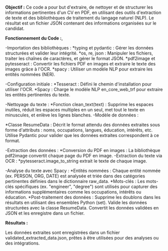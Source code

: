 **Objectif :**
Ce code a pour but d'extraire, de nettoyer et de structurer les informations pertinentes d'un CV en PDF, en utilisant des outils d'extraction de texte et des bibliothèques de traitement du langage naturel (NLP). Le résultat est un fichier JSON contenant des informations organisées sur le candidat.

**Fonctionnement du Code :**,

-Importation des bibliothèques :
*typing et pydantic : Gérer les données structurées et valider leur intégrité.
*os, re, json : Manipuler les fichiers, traiter les chaînes de caractères, et gérer le format JSON.
*pdf2image et pytesseract : Convertir les fichiers PDF en images et extraire le texte des images grâce à l'OCR.
*spacy : Utiliser un modèle NLP pour extraire les entités nommées (NER).

-Configuration initiale :
*Tesseract : Défini le chemin d'installation pour utiliser l'OCR.
*Spacy : Charge le modèle NLP en_core_web_trf pour extraire les entités pertinentes du texte.

-Nettoyage du texte :
*Fonction clean_text(text) :
Supprime les espaces inutiles, réduit les espaces multiples en un seul, met tout le texte en minuscules, et enlève les lignes blanches.
-Modèle de données :

*Classe ResumeData :
Décrit le format attendu des données extraites sous forme d'attributs : noms, occupations, langues, éducation, intérêts, etc.
Utilise Pydantic pour valider que les données extraites correspondent à ce format.

-Extraction des données :
*Conversion du PDF en images :
La bibliothèque pdf2image convertit chaque page du PDF en image.
-Extraction du texte via OCR :
*pytesseract.image_to_string extrait le texte de chaque image.

-Analyse du texte avec Spacy :
*Entités nommées :
Chaque entité nommée (ex. PERSON, ORG, DATE) est analysée et triée dans des catégories pertinentes définies dans le dictionnaire raw_data.
*Mots-clés :
Les mots-clés spécifiques (ex. "engineer", "degree") sont utilisés pour capturer des informations supplémentaires comme les occupations, intérêts ou éducation.
*Post-traitement des données :
Supprime les doublons dans les résultats en utilisant des ensembles Python (set).
Valide les données structurées avec la classe ResumeData.
Convertit les données validées en JSON et les enregistre dans un fichier.

**Résultats :**

Les données extraites sont enregistrées dans un fichier validated_extracted_data.json, prêtes à être utilisées pour des analyses ou des intégrations.
